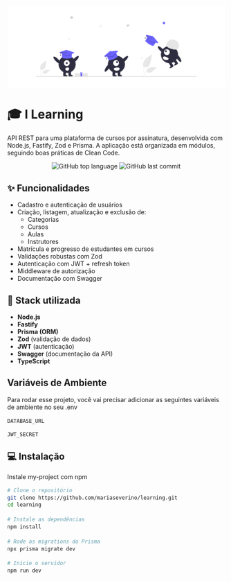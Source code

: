 ![Logo](/undraw_graduation_u7uc.png)

# 🎓 I Learning

API REST para uma plataforma de cursos por assinatura, desenvolvida com Node.js, Fastify, Zod e Prisma. A aplicação está organizada em módulos, seguindo boas práticas de Clean Code.

<div align="center">
  <p>
    <img alt="GitHub top language" src="https://img.shields.io/github/languages/top/mariaseverino/learning?color=6C63FF&logoColor=6C63FF&style=for-the-badge">
    <img alt="GitHub last commit" src="https://img.shields.io/github/last-commit/mariaseverino/learning?color=6C63FF&logoColor=6C63FF&style=for-the-badge">
  </p>
</div>

## ✨ Funcionalidades

-   Cadastro e autenticação de usuários
-   Criação, listagem, atualização e exclusão de:
    -   Categorias
    -   Cursos
    -   Aulas
    -   Instrutores
-   Matrícula e progresso de estudantes em cursos
-   Validações robustas com Zod
-   Autenticação com JWT + refresh token
-   Middleware de autorização
-   Documentação com Swagger

## 🧰 Stack utilizada

-   **Node.js**
-   **Fastify**
-   **Prisma (ORM)**
-   **Zod** (validação de dados)
-   **JWT** (autenticação)
-   **Swagger** (documentação da API)
-   **TypeScript**

## Variáveis de Ambiente

Para rodar esse projeto, você vai precisar adicionar as seguintes variáveis de ambiente no seu .env

`DATABASE_URL`

`JWT_SECRET`

## 💻 Instalação

Instale my-project com npm

```bash
# Clone o repositório
git clone https://github.com/mariaseverino/learning.git
cd learning

# Instale as dependências
npm install

# Rode as migrations do Prisma
npx prisma migrate dev

# Inicie o servidor
npm run dev
```
